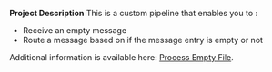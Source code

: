 **Project Description**
This is a custom pipeline that enables you to :
- Receive an empty message 
- Route a message based on if the message entry is empty or not

Additional information is available here: [Process Empty File](http://cherifmahieddine.com/2013/09/23/ignore-empty-message-biztalk/).